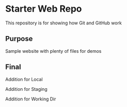 # Starter Web Repo

This repository is for showing how Git and GitHub work

## Purpose

Sample website with plenty of files for demos

## Final

Addition for Local

Addition for Staging

Addition for Working Dir